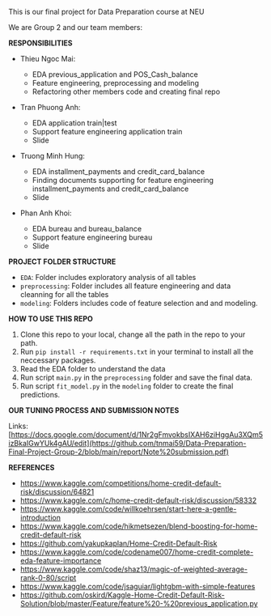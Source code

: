 This is our final project for Data Preparation course at NEU

We are Group 2 and our team members:

**RESPONSIBILITIES**
- Thieu Ngoc Mai:
    - EDA previous_application and POS_Cash_balance
    - Feature engineering, preprocessing and modeling
    - Refactoring other members code and creating final repo

- Tran Phuong Anh:
    - EDA application train|test
    - Support feature engineering application train
    - Slide

- Truong Minh Hung:
    - EDA installment_payments and credit_card_balance
    - Finding documents supporting for feature engineering installment_payments and credit_card_balance
    - Slide

- Phan Anh Khoi:
    - EDA bureau and bureau_balance
    - Support feature engineering bureau
    - Slide

**PROJECT FOLDER STRUCTURE**
- `EDA`: Folder includes exploratory analysis of all tables
- `preprocessing`: Folder includes all feature engineering and data cleanning for all the tables
- `modeling`: Folders includes code of feature selection and and modeling.

**HOW TO USE THIS REPO**
1. Clone this repo to your local, change all the path in the repo to your path.
2. Run `pip install -r requirements.txt` in your terminal to install all the neccessary packages.
4. Read the EDA folder to understand the data
5. Run script `main.py` in the `preprocessing` folder and save the final data.
6. Run script `fit_model.py` in the `modeling` folder to create the final predictions.

**OUR TUNING PROCESS AND SUBMISSION NOTES**

Links: [https://docs.google.com/document/d/1Nr2gFmvokbsIXAH6ziHggAu3XQm5izBkaIGwYUk4gAU/edit](https://github.com/tnmai59/Data-Preparation-Final-Project-Group-2/blob/main/report/Note%20submission.pdf)

**REFERENCES**
- https://www.kaggle.com/competitions/home-credit-default-risk/discussion/64821
- https://www.kaggle.com/c/home-credit-default-risk/discussion/58332
- https://www.kaggle.com/code/willkoehrsen/start-here-a-gentle-introduction
- https://www.kaggle.com/code/hikmetsezen/blend-boosting-for-home-credit-default-risk
- https://github.com/yakupkaplan/Home-Credit-Default-Risk
- https://www.kaggle.com/code/codename007/home-credit-complete-eda-feature-importance
- https://www.kaggle.com/code/shaz13/magic-of-weighted-average-rank-0-80/script
- https://www.kaggle.com/code/jsaguiar/lightgbm-with-simple-features
- https://github.com/oskird/Kaggle-Home-Credit-Default-Risk-Solution/blob/master/Feature/feature%20-%20previous_application.py
